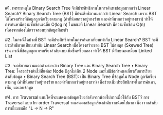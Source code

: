 #1. เพราะเหตุใด Binary Search Tree จึงมีประสิทธิภาพในการค้นหาข้อมูลมากกว่า Linear Search?
      Binary Search Tree (BST) มีประสิทธิภาพมากกว่า Linear Search เพราะ BST ใช้โครงสร้างที่ข้อมูลถูกจัดเรียงตามกฎ (ค่าที่น้อยกว่าอยู่ทางซ้าย และค่าที่มากกว่าอยู่ทางขวา) ทำให้การค้นหามีความซับซ้อนเฉลี่ย O(log n) ในขณะที่ Linear Search มีความซับซ้อน O(n) เนื่องจากต้องไล่ตรวจสอบทุกข้อมูลทีละตัว

#2. ในกรณีใดบ้างที่ BST จะมีประสิทธิภาพในการค้นหาเทียบเท่ากับ Linear Search?
      BST จะมีประสิทธิภาพเทียบเท่ากับ Linear Search เมื่อโครงสร้างของ BST ไม่สมดุล (Skewed Tree) เช่น กรณีที่ข้อมูลถูกแทรกเรียงลำดับแบบเพิ่มขึ้นหรือลดลง ทำให้ BST มีลักษณะเหมือน Linked List

#3. จงอธิบายความแตกต่างระหว่าง Binary Tree และ Binary Search Tree
      •	Binary Tree: โครงสร้างต้นไม้ที่แต่ละ Node มีลูกไม่เกิน 2 Node และไม่มีข้อกำหนดเกี่ยวกับการเรียงลำดับข้อมูล
      •	Binary Search Tree (BST): เป็น Binary Tree ที่ข้อมูลใน Node ถูกจัดเรียงตามกฎ (ค่าที่น้อยกว่าอยู่ทางซ้าย และค่าที่มากกว่าอยู่ทางขวา) เพื่อช่วยเพิ่มประสิทธิภาพในการค้นหา, เพิ่ม, และลบข้อมูล

#4. การ Traversal แบบใดที่จะแสดงผลข้อมูลเรียงลำดับจากน้อยไปมากเมื่อใช้กับ BST?
      การ Traversal แบบ In-order Traversal จะแสดงผลข้อมูลเรียงลำดับจากน้อยไปมาก เนื่องจากลำดับการเยี่ยมชมคือ "L -> N -> R"

